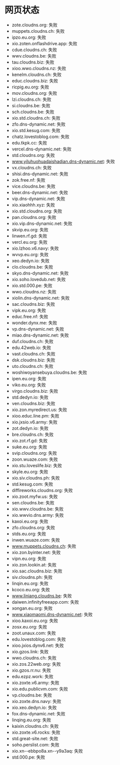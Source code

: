 # 网页状态
- zote.cloudns.org: 失败
- muppets.cloudns.ch: 失败
- ipzo.eu.org: 失败
- xio.zoten.onflashdrive.app: 失败
- cdue.cloudns.ch: 失败
- wwv.cloudns.be: 失败
- tau.cloudns.biz: 失败
- xioo.wwo.cloudns.nz: 失败
- kenelm.cloudns.ch: 失败
- educ.cloudns.biz: 失败
- ricpig.eu.org: 失败
- mov.cloudns.org: 失败
- lzi.cloudns.ch: 失败
- si.cloudns.be: 失败
- sch.cloudns.be: 失败
- xio.std.cloudns.ch: 失败
- zfo.dns-dynamic.net: 失败
- xio.std.kesug.com: 失败
- chatz.lovestoblog.com: 失败
- edu.tkpk.cc: 失败
- vercel.dns-dynamic.net: 失败
- std.cloudns.org: 失败
- www.yiluhuohuadaishadian.dns-dynamic.net: 失败
- vx.cloudns.ch: 失败
- shisi.dns-dynamic.net: 失败
- zok.free.nf: 失败
- vice.cloudns.be: 失败
- beer.dns-dynamic.net: 失败
- vip.dns-dynamic.net: 失败
- xio.xiaohhh.xyz: 失败
- xio.std.cloudns.org: 失败
- pan.cloudns.org: 失败
- xio.vip.dns-dynamic.net: 失败
- skvip.eu.org: 失败
- linwen.rf.gd: 失败
- vercl.eu.org: 失败
- xio.lzhoo.v6.navy: 失败
- wvvp.eu.org: 失败
- xeo.dedyn.io: 失败
- clo.cloudns.be: 失败
- skyo.dns-dynamic.net: 失败
- xio.soho.lovedub.net: 失败
- xio.std.000.pe: 失败
- wwo.cloudns.nz: 失败
- xiolin.dns-dynamic.net: 失败
- sac.cloudns.biz: 失败
- vipk.eu.org: 失败
- educ.free.nf: 失败
- wonder.dynx.me: 失败
- vp.dns-dynamic.net: 失败
- miao.dns-dynamic.net: 失败
- duf.cloudns.ch: 失败
- edu.42web.io: 失败
- vast.cloudns.ch: 失败
- dsk.cloudns.biz: 失败
- uto.cloudns.ch: 失败
- woshiwoyansebuya.cloudns.be: 失败
- ipen.eu.org: 失败
- viko.eu.org: 失败
- virgo.cloudns.biz: 失败
- std.dedyn.io: 失败
- ven.cloudns.biz: 失败
- xio.zon.myredirect.us: 失败
- xioo.educ.line.pm: 失败
- xio.jxsio.v6.army: 失败
- zot.dedyn.io: 失败
- bre.cloudns.ch: 失败
- xio.zot.rf.gd: 失败
- suke.eu.org: 失败
- svip.cloudns.org: 失败
- zoon.wuaze.com: 失败
- xio.stu.loveslife.biz: 失败
- skyle.eu.org: 失败
- xio.siv.cloudns.ph: 失败
- std.kesug.com: 失败
- diffireworks.cloudns.org: 失败
- xio.zoot.myfw.us: 失败
- sen.cloudns.be: 失败
- xio.wwv.cloudns.be: 失败
- xio.wwvio.dns.army: 失败
- kaxoi.eu.org: 失败
- zfo.cloudns.org: 失败
- stds.eu.org: 失败
- inwen.wuaze.com: 失败
- www.muppets.cloudns.ch: 失败
- xio.zon.byinter.net: 失败
- vipn.eu.org: 失败
- xio.zon.lookin.at: 失败
- xio.sac.cloudns.biz: 失败
- siv.cloudns.ph: 失败
- linqin.eu.org: 失败
- kcoco.eu.org: 失败
- www.liniang.cloudns.be: 失败
- daiwen.infinityfreeapp.com: 失败
- xongan.eu.org: 失败
- www.xiaomaomi.dns-dynamic.net: 失败
- xioo.kaxoi.eu.org: 失败
- zosx.eu.org: 失败
- zoot.unaux.com: 失败
- edu.lovestoblog.com: 失败
- xioo.jxios.dynv6.net: 失败
- xio.gzos.link: 失败
- wwo.cloudns.ch: 失败
- xio.zos.22web.org: 失败
- xio.gzos.rr.nu: 失败
- edu.ezpz.work: 失败
- xio.zoxte.v6.army: 失败
- xio.edu.publicvm.com: 失败
- vp.cloudns.be: 失败
- xio.zoxte.dns.navy: 失败
- xio.xeo.dedyn.io: 失败
- fox.dns-dynamic.net: 失败
- linqing.eu.org: 失败
- kaixin.cloudns.ch: 失败
- xio.zoxte.v6.rocks: 失败
- std.great-site.net: 失败
- soho.perslist.com: 失败
- xio.xn--ebbpo8a.xn--y9a3aq: 失败
- std.000.pe: 失败
